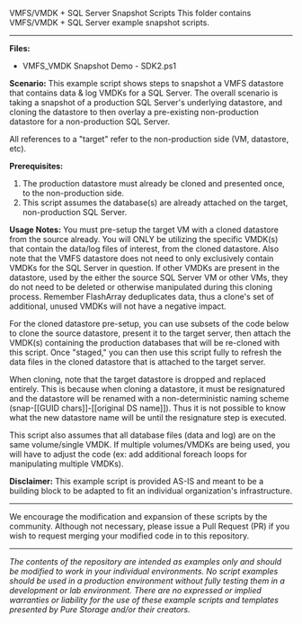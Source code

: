 <p align="center"></p>

VMFS/VMDK + SQL Server Snapshot Scripts
This folder contains VMFS/VMDK + SQL Server example snapshot scripts.
<!-- wp:separator -->
<hr class="wp-block-separator"/>
<!-- /wp:separator -->

**Files:**
- VMFS_VMDK Snapshot Demo - SDK2.ps1

**Scenario:**
This example script shows steps to snapshot a VMFS datastore that contains data & log VMDKs for a SQL Server.  The overall scenario is taking a snapshot of a production SQL Server's underlying datastore, and cloning the datastore to then overlay a pre-existing non-production datastore for a non-production SQL Server.  

All references to a "target" refer to the non-production side (VM, datastore, etc).

**Prerequisites:**
1. The production datastore must already be cloned and presented once, to the non-production side.  
2. This script assumes the database(s) are already attached on the target, non-production SQL Server.  

**Usage Notes:**
You must pre-setup the target VM with a cloned datastore from the source already.  You will ONLY be utilizing the specific VMDK(s) that contain the data/log files of interest, from the cloned datastore.  Also note that the VMFS datastore does not need to only exclusively contain VMDKs for the SQL Server in question. If other VMDKs are present in the datastore, used by the either the source SQL Server VM or other VMs, they do not need to be deleted or otherwise manipulated during this cloning process.  Remember FlashArray deduplicates data, thus a clone's set of additional, unused VMDKs will not have a negative impact.  

For the cloned datastore pre-setup, you can use subsets of the code below to clone the source datastore, present it to the target server, then attach the VMDK(s) containing the production databases that will be re-cloned with this script. Once "staged," you can then use this script fully to refresh the data files in the cloned datastore that is attached to the target server.

When cloning, note that the target datastore is dropped and replaced entirely.  This is because when cloning a datastore, it must be resignatured and the datastore will be renamed  with a non-deterministic naming scheme (snap-[[GUID chars]]-[[original DS name]]).  Thus it is not possible to know what the new datastore name will be until the resignature step is executed.  

This script also assumes that all database files (data and log) are on the same volume/single VMDK.  If multiple volumes/VMDKs are being used, you will have to adjust the code (ex: add additional foreach loops for manipulating multiple VMDKs).

**Disclaimer:**
This example script is provided AS-IS and meant to be a building block to be adapted to fit an individual organization's infrastructure.
<!-- wp:separator -->
<hr class="wp-block-separator"/>
<!-- /wp:separator -->

We encourage the modification and expansion of these scripts by the community. Although not necessary, please issue a Pull Request (PR) if you wish to request merging your modified code in to this repository.

<!-- wp:separator -->
<hr class="wp-block-separator"/>
<!-- /wp:separator -->

_The contents of the repository are intended as examples only and should be modified to work in your individual environments. No script examples should be used in a production environment without fully testing them in a development or lab environment. There are no expressed or implied warranties or liability for the use of these example scripts and templates presented by Pure Storage and/or their creators._